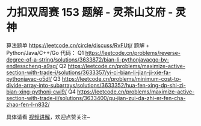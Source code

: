 # 力扣双周赛 153 题解 - 灵茶山艾府 - 灵神

算法题单 https://leetcode.cn/circle/discuss/RvFUtj/
题解 + Python/Java/C++/Go 代码：
Q1 https://leetcode.cn/problems/reverse-degree-of-a-string/solutions/3633872/bian-li-pythonjavacgo-by-endlesscheng-a9sg/
Q2 https://leetcode.cn/problems/maximize-active-section-with-trade-i/solutions/3633357/yi-ci-bian-li-jian-ji-xie-fa-pythonjavac-o5dl/
Q3 https://leetcode.cn/problems/minimum-cost-to-divide-array-into-subarrays/solutions/3633352/hua-fen-xing-dp-shi-zi-bian-xing-pythonj-cwi9/
Q4 https://leetcode.cn/problems/maximize-active-section-with-trade-ii/solutions/3633400/qu-jian-zui-da-zhi-er-fen-cha-zhao-fen-l-n832/

具体请看 [视频讲解](https://www.bilibili.com/video/TODO时间/?t=2m30s)，欢迎点赞关注~
